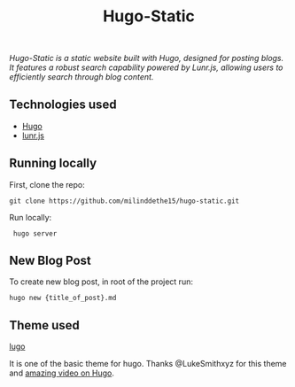<h1 align="center">Hugo-Static</h1>
<br/>

_Hugo-Static is a static website built with Hugo, designed for posting blogs. It features a robust search capability powered by Lunr.js, allowing users to efficiently search through blog content._

## Technologies used
* [Hugo](https://gohugo.io/)
* [lunr.js](https://lunrjs.com/)

## Running locally
First, clone the repo:

```git clone https://github.com/milinddethe15/hugo-static.git```

Run locally:

``` hugo server```

## New Blog Post
To create new blog post, in root of the project run:

```hugo new {title_of_post}.md```

## Theme used

[lugo](https://github.com/LukeSmithxyz/lugo)

It is one of the basic theme for hugo. Thanks @LukeSmithxyz for this theme and [amazing video on Hugo](https://youtu.be/ZFL09qhKi5I?si=LKpDetCY4oZTNPTr).

<!-- ## Screenshot
<p align="center"> <img src="./screenshots/signup.png"/>SignUp Page</p>
<p align="center"> <img src="./screenshots/login.png"/>Login Page</p>
<p align="center"> <img src="./screenshots/home.png"/>Home Page</p>
<p align="center"> <img src="./screenshots/chat.png"/>Chat Page</p> -->